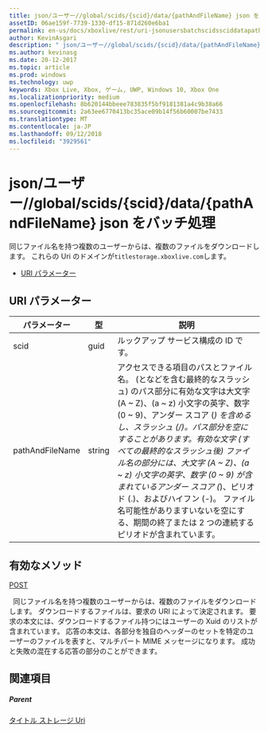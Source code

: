 ```yaml
---
title: json/ユーザー//global/scids/{scid}/data/{pathAndFileName} json をバッチ処理
assetID: 06ae159f-7739-1330-df15-871d260e6ba1
permalink: en-us/docs/xboxlive/rest/uri-jsonusersbatchscidssciddatapathandfilenametype.html
author: KevinAsgari
description: " json/ユーザー//global/scids/{scid}/data/{pathAndFileName} json をバッチ処理"
ms.author: kevinasg
ms.date: 20-12-2017
ms.topic: article
ms.prod: windows
ms.technology: uwp
keywords: Xbox Live, Xbox, ゲーム, UWP, Windows 10, Xbox One
ms.localizationpriority: medium
ms.openlocfilehash: 8b620144bbeee783835f5bf9181381a4c9b38a66
ms.sourcegitcommit: 2a63ee6770413bc35ace09b14f56b60007be7433
ms.translationtype: MT
ms.contentlocale: ja-JP
ms.lasthandoff: 09/12/2018
ms.locfileid: "3929561"
---
```

# <a name="jsonusersbatchscidssciddatapathandfilenamejson"></a>json/ユーザー//global/scids/{scid}/data/{pathAndFileName} json をバッチ処理
同じファイル名を持つ複数のユーザーからは、複数のファイルをダウンロードします。 これらの Uri のドメインが`titlestorage.xboxlive.com`します。
 
  * [URI パラメーター](#ID4EV)
 
<a id="ID4EV"></a>

 
## <a name="uri-parameters"></a>URI パラメーター
 
| パラメーター| 型| 説明| 
| --- | --- | --- | 
| scid| guid| ルックアップ サービス構成の ID です。| 
| pathAndFileName| string| アクセスできる項目のパスとファイル名。 (となどを含む最終的なスラッシュ) のパス部分に有効な文字は大文字 (A ~ Z)、(a ~ z) 小文字の英字、数字 (0 ~ 9)、アンダー スコア (_) を含めるし、スラッシュ (/)。パス部分を空にすることがあります。有効な文字 (すべての最終的なスラッシュ後) ファイル名の部分には、大文字 (A ~ Z)、(a ~ z) 小文字の英字、数字 (0 ~ 9) が含まれているアンダー スコア (_)、ピリオド (.)、およびハイフン (-)。 ファイル名可能性がありますいないを空にする、期間の終了または 2 つの連続するピリオドが含まれています。| 
  
<a id="ID4E3B"></a>

 
## <a name="valid-methods"></a>有効なメソッド

[POST](uri-jsonusersbatchscidssciddatapathandfilenametype-post.md)

&nbsp;&nbsp;同じファイル名を持つ複数のユーザーからは、複数のファイルをダウンロードします。 ダウンロードするファイルは、要求の URI によって決定されます。 要求の本文には、ダウンロードするファイル持つにはユーザーの Xuid のリストが含まれています。 応答の本文は、各部分を独自のヘッダーのセットを特定のユーザーのファイルを表すと、マルチパート MIME メッセージになります。 成功と失敗の混在する応答の部分のことができます。
 
<a id="ID4EGC"></a>

 
## <a name="see-also"></a>関連項目
 
<a id="ID4EIC"></a>

 
##### <a name="parent"></a>Parent 

[タイトル ストレージ Uri](atoc-reference-storagev2.md)

   